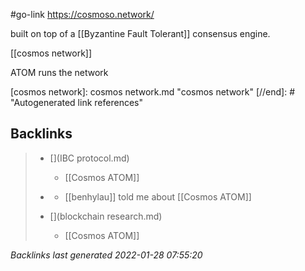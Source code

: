 #go-link https://cosmoso.network/

built on top of a [[Byzantine Fault Tolerant]] consensus engine.

[[cosmos network]]

ATOM runs the network

[//begin]: # "Autogenerated link references for markdown compatibility"
[cosmos network]: cosmos network.md "cosmos network"
[//end]: # "Autogenerated link references"

## Backlinks

> - [](IBC protocol.md)
>   - [[Cosmos ATOM]]
>    
> - [](2021-05-10.md)
>   - [[benhylau]] told me about [[Cosmos ATOM]]
>    
> - [](blockchain research.md)
>   - [[Cosmos ATOM]]

_Backlinks last generated 2022-01-28 07:55:20_
